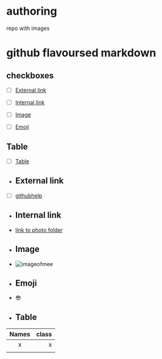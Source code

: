 # authoring
repo with images 
# github flavoursed markdown
## checkboxes
- [ ] [External link](#External_Link) 
- [ ] [Internal link](#Internal_Link)
- [ ] [Image](#Images)
- [ ] [Emoji](#Emoji)


## Table
- [ ] [Table](#Table)


- ## <a name="External_Link">External link</a> 
- [ ] [githubhelp](https://support.github.com/)

- ## <a name="Internal_Link">Internal link</a> 
- [link to photo folder](https://github.com/Laurazig/authoring/tree/main/Pictures)

- ## <a name="Image">Image</a> 
- ![imageofmee](https://github.com/Laurazig/authoring/blob/main/Pictures/me.jpeg)

- ## <a name="Emoji">Emoji</a> 
- :sunglasses:


- ## <a name="Table">Table</a>

| Names | class |
|:-----:|------:|
|   x   |    x  |
|     |     |
